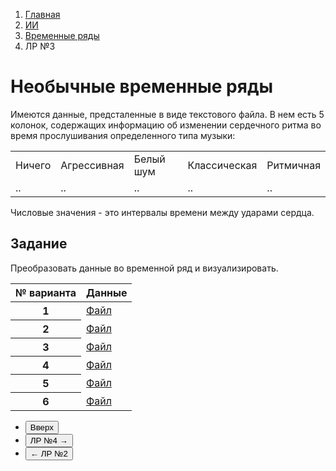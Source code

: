 <ol class="breadcrumb">
  <li class="breadcrumb-item"><a href="{{ site.baseurl }}">Главная</a></li>
  <li class="breadcrumb-item"><a href="{{ site.baseurl }}/artificial-intelligence/index.html">ИИ</a></li>
  <li class="breadcrumb-item"><a href="{{ site.baseurl }}/artificial-intelligence/time-series/index.html">Временные ряды</a></li>
  <li class="breadcrumb-item active">ЛР №3</li>
</ol>

# Необычные временные ряды

Имеются данные, предсталенные в виде текстового файла.
В нем есть 5 колонок, содержащих информацию об изменении сердечного ритма во время прослушивания определенного типа музыки:

<div class="table-responsive">
<table class="table table-bordered">
  <tbody>
    <tr>
      <td>Ничего</td>
      <td>Агрессивная</td>
      <td>Белый шум</td>
      <td>Классическая</td>
      <td>Ритмичная</td>
    </tr>
    <tr>
      <td>..</td>
      <td>..</td>
      <td>..</td>
      <td>..</td>
      <td>..</td>
    </tr>
  </tbody>
</table>
</div>

Числовые значения - это интервалы времени между ударами сердца.

## Задание

Преобразовать данные во временной ряд и визуализировать.


<div class="table-responsive">
<table class="table table-hover">
   <thead>
     <tr>
       <th scope="col">№ варианта</th>
       <th scope="col">Данные</th>
     </tr>
   </thead>
   <tbody>
     <tr class="table-active">
       <th scope="row">1</th>
       <td><a href="https://disk.yandex.ru/d/gx5pmlWUvQJTkw" target="_blank">Файл</a></td>
     </tr>
     <tr class="table-primary">
       <th scope="row">2</th>
       <td><a class="link-dark" href="https://disk.yandex.ru/d/P2rpxR0wvdC5gg" target="_blank">Файл</a></td>
     </tr>
     <tr class="table-active">
       <th scope="row">3</th>
       <td><a href="https://disk.yandex.ru/d/t4_xfXjEs25ebw" target="_blank">Файл</a></td>
     </tr>
     <tr class="table-primary">
       <th scope="row">4</th>
       <td><a class="link-dark" href="https://disk.yandex.ru/d/k_vWrR3x3QbLSA" target="_blank">Файл</a></td>
     </tr>
     <tr class="table-active">
       <th scope="row">5</th>
       <td><a href="https://disk.yandex.ru/d/m5WxScQK5g18Ww" target="_blank">Файл</a></td>
     </tr>
     <tr class="table-primary">
       <th scope="row">6</th>
       <td><a class="link-dark" href="https://disk.yandex.ru/d/wEmNrzXTfShEjw" target="_blank">Файл</a></td>
     </tr>
    </tbody>
</table>
</div>



<div class="row">
  <div class="col-lg-12">
    <ul class="list-unstyled">
      <li class="float-end">
        <button type="button" class="btn btn-outline-primary" onclick="window.location.href='#необычные-временные-ряды';">Вверх</button>
      </li>
      <li  class="float-end">
       <button type="button" class="btn btn-primary" onclick="window.location.href='{{ site.baseurl }}/artificial-intelligence/time-series/labs/lab4.html';">ЛР №4 →</button>
     </li>
      <li>
        <button type="button" class="btn btn-primary" onclick="window.location.href='{{ site.baseurl }}/artificial-intelligence/time-series/labs/lab2.html';">← ЛР №2</button>
      </li>
    </ul>
  </div>
</div>
